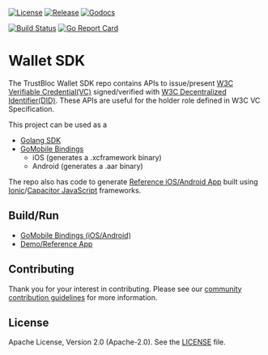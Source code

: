 [![License](https://img.shields.io/badge/License-Apache%202.0-blue.svg)](https://raw.githubusercontent.com/trustbloc/agent-sdk/main/LICENSE)
[![Release](https://img.shields.io/github/release/trustbloc/wallet-sdk.svg?style=flat-square)](https://github.com/trustbloc/wallet-sdk/releases/latest)
[![Godocs](https://img.shields.io/badge/godoc-reference-blue.svg)](https://godoc.org/github.com/trustbloc/wallet-sdk)

[![Build Status](https://github.com/trustbloc/wallet-sdk/actions/workflows/build.yml/badge.svg?branch=main)](https://github.com/trustbloc/wallet-sdk/actions/workflows/build.yml)
[![Go Report Card](https://goreportcard.com/badge/github.com/trustbloc/wallet-sdk)](https://goreportcard.com/report/github.com/trustbloc/wallet-sdk)


# Wallet SDK

The TrustBloc Wallet SDK repo contains APIs to issue/present [W3C Verifiable Credential(VC)](https://www.w3.org/TR/vc-data-model/) signed/verified with [W3C Decentralized Identifier(DID)](https://www.w3.org/TR/did-core/). These APIs are useful for the holder role defined in W3C VC Specification.

This project can be used as a
- [Golang SDK](./pkg/)
- [GoMobile Bindings](./cmd/wallet-sdk-gomobile/) 
  - iOS (generates a .xcframework binary)
  - Android (generates a .aar binary)

The repo also has code to generate [Reference iOS/Android App](./demo/app/) built using [Ionic](https://ionicframework.com/)/[Capacitor JavaScript](https://capacitorjs.com/) frameworks.


## Build/Run
- [GoMobile Bindings (iOS/Android)](./cmd/wallet-sdk-gomobile/README.md)
- [Demo/Reference App](./demo/app/README.md)


## Contributing
Thank you for your interest in contributing. Please see our
[community contribution guidelines](https://github.com/trustbloc/community/blob/main/CONTRIBUTING.md) for more information.

## License
Apache License, Version 2.0 (Apache-2.0). See the [LICENSE](LICENSE) file.
